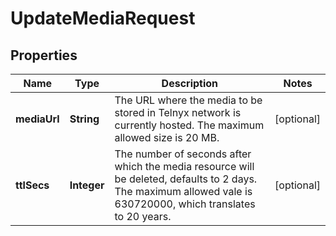 

# UpdateMediaRequest


## Properties

Name | Type | Description | Notes
------------ | ------------- | ------------- | -------------
**mediaUrl** | **String** | The URL where the media to be stored in Telnyx network is currently hosted. The maximum allowed size is 20 MB. |  [optional]
**ttlSecs** | **Integer** | The number of seconds after which the media resource will be deleted, defaults to 2 days. The maximum allowed vale is 630720000, which translates to 20 years. |  [optional]



